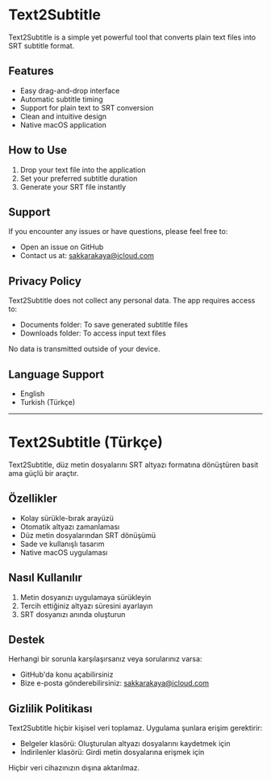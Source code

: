 # Text2Subtitle

Text2Subtitle is a simple yet powerful tool that converts plain text files into SRT subtitle format.

## Features

- Easy drag-and-drop interface
- Automatic subtitle timing
- Support for plain text to SRT conversion
- Clean and intuitive design
- Native macOS application

## How to Use

1. Drop your text file into the application
2. Set your preferred subtitle duration
3. Generate your SRT file instantly

## Support

If you encounter any issues or have questions, please feel free to:
- Open an issue on GitHub
- Contact us at: sakkarakaya@icloud.com

## Privacy Policy

Text2Subtitle does not collect any personal data. The app requires access to:
- Documents folder: To save generated subtitle files
- Downloads folder: To access input text files

No data is transmitted outside of your device.

## Language Support

- English
- Turkish (Türkçe)

---

# Text2Subtitle (Türkçe)

Text2Subtitle, düz metin dosyalarını SRT altyazı formatına dönüştüren basit ama güçlü bir araçtır.

## Özellikler

- Kolay sürükle-bırak arayüzü
- Otomatik altyazı zamanlaması
- Düz metin dosyalarından SRT dönüşümü
- Sade ve kullanışlı tasarım
- Native macOS uygulaması

## Nasıl Kullanılır

1. Metin dosyanızı uygulamaya sürükleyin
2. Tercih ettiğiniz altyazı süresini ayarlayın
3. SRT dosyanızı anında oluşturun

## Destek

Herhangi bir sorunla karşılaşırsanız veya sorularınız varsa:
- GitHub'da konu açabilirsiniz
- Bize e-posta gönderebilirsiniz: sakkarakaya@icloud.com

## Gizlilik Politikası

Text2Subtitle hiçbir kişisel veri toplamaz. Uygulama şunlara erişim gerektirir:
- Belgeler klasörü: Oluşturulan altyazı dosyalarını kaydetmek için
- İndirilenler klasörü: Girdi metin dosyalarına erişmek için

Hiçbir veri cihazınızın dışına aktarılmaz.
